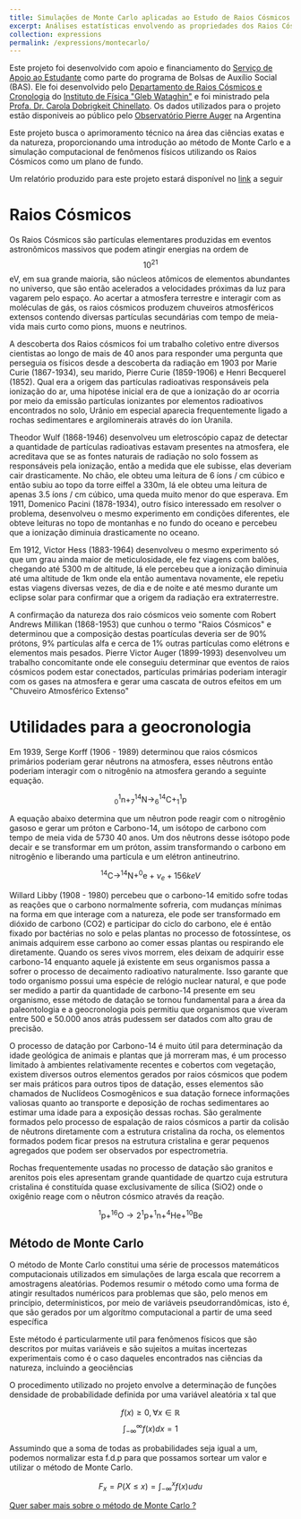 ```yaml
---
title: Simulações de Monte Carlo aplicadas ao Estudo de Raios Cósmicos
excerpt: Análises estatísticas envolvendo as propriedades dos Raios Cósmicos
collection: expressions
permalink: /expressions/montecarlo/ 
---
```


Este projeto foi desenvolvido com apoio e financiamento do [Serviço de Apoio ao Estudante](https://www.sae.unicamp.br/portal/pt/) como parte do programa de Bolsas de Auxílio Social (BAS). Ele foi desenvolvido pelo [Departamento de Raios Cósmicos e Cronologia](https://sites.ifi.unicamp.br/drcc/) do [Instituto de Física "Gleb Wataghin"](https://portal.ifi.unicamp.br) e foi ministrado pela [Profa. Dr. Carola Dobrigkeit Chinellato](http://lattes.cnpq.br/0301569503177054). 
Os dados utilizados para o projeto estão disponiveis ao público pelo [Observatório Pierre Auger](https://www.auger.org) na Argentina

Este projeto busca o aprimoramento técnico na área das ciências exatas e da natureza, proporcionando uma introdução ao método de Monte Carlo e a simulação computacional de fenômenos físicos utilizando os Raios Cósmicos como um plano de fundo.

Um relatório produzido para este projeto estará disponível no [link](https://reysouza.github.io/geo/montecarlo.pdf) a seguir

# Raios Cósmicos

Os Raios Cósmicos são partículas elementares produzidas em eventos astronômicos massivos que podem atingir energias na ordem de $$10^{21}$$ eV, em sua grande maioria, são núcleos atômicos de elementos abundantes no universo, que são então acelerados a velocidades próximas da luz para vagarem pelo espaço. Ao acertar a atmosfera terrestre e interagir com as moléculas de gás, os raios cósmicos produzem chuveiros atmosféricos extensos contendo diversas partículas secundárias com tempo de meia-vida mais curto como pions, muons e neutrinos.



A descoberta dos Raios cósmicos foi um trabalho coletivo entre diversos cientistas ao longo de mais de 40 anos para responder uma pergunta que perseguia os físicos desde a descoberta da radiação em 1903 por Marie Curie (1867-1934), seu marido, Pierre Curie (1859-1906) e Henri Becquerel (1852). Qual era a origem das partículas radioativas responsáveis pela ionização do ar, uma hipotése inicial era de que a ionização do ar ocorria por meio da emissão partículas ionizantes por elementos radioativos encontrados no solo, Urânio em especial aparecia frequentemente ligado a rochas sedimentares e argilominerais através do íon Uranila.

Theodor Wulf (1868-1946) desenvolveu um eletroscópio capaz de detectar a quantidade de partículas radioativas estavam presentes na atmosfera, ele acreditava que se as fontes naturais de radiação no solo fossem as responsáveis pela ionização, então a medida que ele subisse, elas deveriam cair drasticamente. No chão, ele obteu uma leitura de 6 íons / cm cúbico e então subiu ao topo da torre eiffel a 330m, lá ele obteu uma leitura de apenas 3.5 íons / cm cúbico, uma queda muito menor do que esperava. Em 1911, Domenico Pacini (1878-1934), outro físico interessado em resolver o problema, desenvolveu o mesmo experimento em condições diferentes, ele obteve leituras no topo de montanhas e no fundo do oceano e percebeu que a ionização diminuia drasticamente no oceano.

Em 1912, Victor Hess (1883-1964) desenvolveu o mesmo experimento só que um grau ainda maior de meticulosidade, ele fez viagens com balões, chegando até 5300 m de altitude, lá ele percebeu que a ionização diminuia até uma altitude de 1km onde ela então aumentava novamente, ele repetiu estas viagens diversas vezes, de dia e de noite e até mesmo durante um eclipse solar para confirmar que a origem da radiação era extraterrestre.

A confirmação da natureza dos raio cósmicos veio somente com Robert Andrews Millikan (1868-1953) que cunhou o termo "Raios Cósmicos" e determinou que a composição destas poartículas deveria ser de 90% prótons, 9% partículas alfa e cerca de 1% outras partículas como elétrons e elementos mais pesados. Pierre Victor Auger (1899-1993) desenvolveu um trabalho concomitante onde ele conseguiu determinar que eventos de raios cósmicos podem estar conectados, partículas primárias poderiam interagir com os gases na atmosfera e gerar uma cascata de outros efeitos em um "Chuveiro Atmosférico Extenso"

# Utilidades para a geocronologia

Em 1939, Serge Korff (1906 - 1989) determinou que raios cósmicos primários poderiam gerar nêutrons na atmosfera, esses nêutrons então poderiam interagir com o nitrogênio na atmosfera gerando a seguinte equação.

$$_{0}^{1}\textrm{n} + _{7}^{14}\textrm{N} \rightarrow _{6}^{14}\textrm{C} +_{1}^{1}\textrm{p}$$
 
A equação abaixo determina que um nêutron pode reagir com o nitrogênio gasoso e gerar um próton e Carbono-14, um isótopo de carbono com tempo de meia vida de 5730 40 anos. Um dos nêutrons desse isótopo pode decair e se transformar em um próton, assim transformando o carbono em nitrogênio e liberando uma partícula  e um elétron antineutrino.

$$_{}^{14}\textrm{C}\rightarrow _{}^{14}\textrm{N}+_{}^{0}\textrm{e}+\nu _{e}+156keV$$

Willard Libby (1908 - 1980) percebeu que o carbono-14 emitido sofre todas as reações que o carbono normalmente sofreria, com mudanças mínimas na forma em que interage com a natureza, ele pode ser transformado em dióxido de carbono (CO2) e participar do ciclo do carbono, ele é então fixado por bactérias no solo e pelas plantas no processo de fotossíntese, os animais adquirem esse carbono ao comer essas plantas ou respirando ele diretamente. Quando os seres vivos morrem, eles deixam de adquirir esse carbono-14 enquanto aquele já existente em seus organismos passa a sofrer o processo de decaimento radioativo naturalmente. Isso garante que todo organismo possui uma espécie de relógio nuclear natural, e que pode ser medido a partir da quantidade de carbono-14 presente em seu organismo, esse método de datação se tornou fundamental para a área da paleontologia e a geocronologia pois permitiu que organismos que viveram entre 500 e 50.000 anos atrás pudessem ser datados com alto grau de precisão.

O processo de datação por Carbono-14 é muito útil para determinação da idade geológica de animais e plantas que já morreram mas, é um processo limitado à ambientes relativamente recentes e cobertos com vegetação, existem diversos outros elementos gerados por raios cósmicos que podem ser mais práticos para outros tipos de datação, esses elementos são chamados de Nuclídeos Cosmogênicos e sua datação fornece informações valiosas quanto ao transporte e deposição de rochas sedimentares ao estimar uma idade para a exposição dessas rochas. São geralmente formados pelo processo de espalação de raios cósmicos a partir da colisão de nêutrons diretamente com a estrutura cristalina da rocha, os elementos formados podem ficar presos na estrutura cristalina e gerar pequenos agregados que podem ser observados por espectrometria. 

Rochas frequentemente usadas no processo de datação são granitos e arenitos pois eles apresentam grande quantidade de quartzo cuja estrutura cristalina é constituída quase exclusivamente de sílica (SiO2) onde o oxigênio reage com o nêutron cósmico através da reação. 

$$_{}^{1}\textrm{p}+_{}^{16}\textrm{O}\rightarrow 2_{}^{1}\textrm{p}+_{}^{1}\textrm{n}+_{}^{4}\textrm{He}+_{}^{10}\textrm{Be}$$
 
## Método de Monte Carlo

O método de Monte Carlo constitui uma série de processos matemáticos computacionais utilizados em simulações de larga escala que recorrem a amostragens aleatórias. Podemos resumir o método como uma forma de atingir resultados numéricos para problemas que são, pelo menos em princípio, determínisticos, por meio de variáveis pseudorrandômicas, isto é, que são gerados por um algorítmo computacional a partir de uma seed específica

Este método é particularmente util para fenômenos físicos que são descritos por muitas variáveis e são sujeitos a muitas incertezas experimentais como é o caso daqueles encontrados nas ciências da natureza, incluindo a geociências

O procedimento utilizado no projeto envolve a determinação de funções densidade de probabilidade definida por uma variável aleatória x tal que

$$f(x)\geq 0,\forall x\in \mathbb{R}$$
$$\int_{-\infty }^{\infty }f(x)dx=1$$

Assumindo que a soma de todas as probabilidades seja igual a um, podemos normalizar esta f.d.p para que possamos sortear um valor e utilizar o método de Monte Carlo.

$$F_{x}=P(X\leq x) = \int_{-\infty }^{x}f(x)udu$$

[Quer saber mais sobre o método de Monte Carlo ? ](https://reysouza.github.io/geo//posts/2020/08/strawberrypi/)
